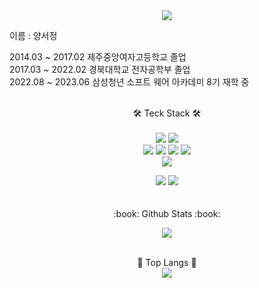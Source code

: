 <div align="center">
<img src="https://capsule-render.vercel.app/api?type=waving&color=gradient&height=300&section=header&text=YangYang&fontSize=60" /><br>
</div>


이름 : 양서정

2014.03 ~ 2017.02 제주중앙여자고등학교 졸업
<br/>
2017.03 ~ 2022.02 경북대학교 전자공학부 졸업
<br/>
2022.08 ~ 2023.06 삼성청년 소프트 웨어 아카데미 8기 재학 중
<br><br> <div align="center">
:hammer_and_wrench: Teck Stack :hammer_and_wrench:<br><br>
<img src="https://img.shields.io/badge/python-3776AB?style=flat&logo=python&logoColor=white" />
<img src="https://img.shields.io/badge/django-3178C6?style=flat&logo=django&logoColor=white" /><br>
<img src="https://img.shields.io/badge/html5-E34F26?style=flat&logo=html5&logoColor=white" />
<img src="https://img.shields.io/badge/css3-1572B6?style=flat&logo=css3&logoColor=white" />
<img src="https://img.shields.io/badge/javascript-F7DF1E?style=flat&logo=javascript&logoColor=white" />
<img src="https://img.shields.io/badge/node.js-339933?style=flat&logo=nodedotjs&logoColor=white" /><br>
<img src="https://img.shields.io/badge/typescript-3178C6?style=flat&logo=typescript&logoColor=white" />

<img src="https://img.shields.io/badge/react-61DAFB?style=flat&logo=react&logoColor=white" />
<img src="https://img.shields.io/badge/vue.js-4FC08D?style=flat&logo=vuedotjs&logoColor=white" />
</div>
 <br><br>
 <div align="center">
:book: Github Stats :book:<br>

<img src="https://github-readme-stats.vercel.app/api?username=seojeong4560&show_icons=true&theme=aura"><br><br>

:book: Top Langs :book:<br>
<img src="https://github-readme-stats.vercel.app/api/top-langs/?username=seojeong4560&layout=compact&theme=aura"><br><br>
</div>
